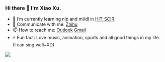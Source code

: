 ### Hi there 👋 I'm Xiao Xu.

- 🌱 I’m currently learning nlp and ml/dl in [HIT-SCIR](https://ir.hit.edu.cn).
- 💬 Communicate with me: [Zhihu](https://www.zhihu.com/people/xuxiao-looper) 
- 📫 How to reach me: [Outlook](mailto:looperxx@outlook.com) [Gmail](mailto:looperxx27@gmail.com) 
- ⚡ Fun fact: Love music, animation, sports and all good things in my life. (I can sing well~XD)

<a href="https://looperxx.github.io/">
  <img align="left" src="https://github-readme-stats.vercel.app/api?username=looperxx&count_private=true" />
</a>
<!--
<a href="https://looperxx.github.io/">
    <img align="left" src="https://github-readme-stats.vercel.app/api/top-langs/?username=looperxx&hide=HTML,PostScript" />
</a>
->>
<!--
- 🔭 I’m currently working on ...
- 🌱 I’m currently learning ...
- 👯 I’m looking to collaborate on ...
- 🤔 I’m looking for help with ...
- 💬 Ask me about ...
- 📫 How to reach me: ...
- 😄 Pronouns: ...
- ⚡ Fun fact: ...
-->
